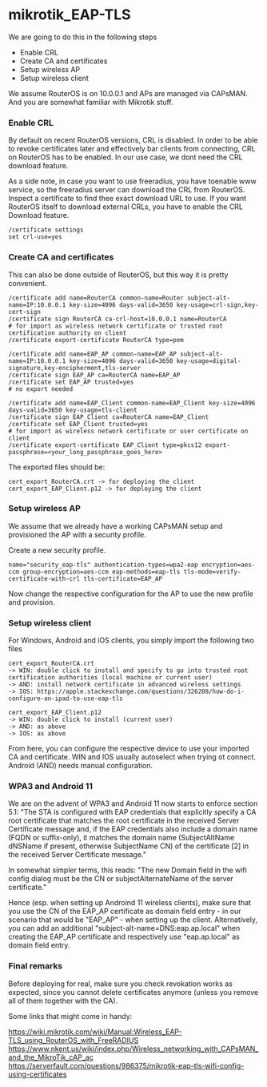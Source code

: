 # mikrotik_EAP-TLS

We are going to do this in the following steps
- Enable CRL
- Create CA and certificates
- Setup wireless AP
- Setup wireless client

We assume RouterOS is on 10.0.0.1 and APs are managed via CAPsMAN. And you are somewhat familiar with Mikrotik stuff.

### Enable CRL

By default on recent RouterOS versions, CRL is disabled. In order to be able to revoke certificates later and effectively bar clients from connecting, CRL on RouterOS has to be enabled. In our use case, we dont need the CRL download feature.

As a side note, in case you want to use freeradius, you have toenable www service, so the freeradius server can download the CRL from RouterOS. Inspect a certificate to find thee exact download URL to use. If you want RouterOS itself to download external CRLs, you have to enable the CRL Download feature.

```
/certificate settings
set crl-use=yes
```

### Create CA and certificates

This can also be done outside of RouterOS, but this way it is pretty convenient.

```
/certificate add name=RouterCA common-name=Router subject-alt-name=IP:10.0.0.1 key-size=4096 days-valid=3650 key-usage=crl-sign,key-cert-sign
/certificate sign RouterCA ca-crl-host=10.0.0.1 name=RouterCA
# for import as wireless network certificate or trusted root certification authority on client
/certificate export-certificate RouterCA type=pem

/certificate add name=EAP_AP common-name=EAP_AP subject-alt-name=IP:10.0.0.1 key-size=4096 days-valid=3650 key-usage=digital-signature,key-encipherment,tls-server
/certificate sign EAP_AP ca=RouterCA name=EAP_AP
/certificate set EAP_AP trusted=yes
# no export needed

/certificate add name=EAP_Client common-name=EAP_Client key-size=4096 days-valid=3650 key-usage=tls-client
/certificate sign EAP_Client ca=RouterCA name=EAP_Client
/certificate set EAP_Client trusted=yes
# for import as wireless network certificate or user certificate on client
/certificate export-certificate EAP_Client type=pkcs12 export-passphrase=<your_long_passphrase_goes_here>
```

The exported files should be:

```
cert_export_RouterCA.crt -> for deploying the client
cert_export_EAP_Client.p12 -> for deploying the client
```

### Setup wireless AP

We assume that we already have a working CAPsMAN setup and provisioned the AP with a security profile.

Create a new security profile.

```
name="security_eap-tls" authentication-types=wpa2-eap encryption=aes-ccm group-encryption=aes-ccm eap-methods=eap-tls tls-mode=verify-certificate-with-crl tls-certificate=EAP_AP
```

Now change the respective configuration for the AP to use the new profile and provision.

### Setup wireless client

For Windows, Android and iOS clients, you simply import the following two files

```
cert_export_RouterCA.crt
-> WIN: double click to install and specify to go into trusted root certification authorities (local machine or current user)
-> AND: install network certificate in advanced wireless settings
-> IOS: https://apple.stackexchange.com/questions/326208/how-do-i-configure-an-ipad-to-use-eap-tls

cert_export_EAP_Client.p12
-> WIN: double click to install (current user)
-> AND: as above
-> IOS: as above
```

From here, you can configure the respective device to use your imported CA and certificate. WIN and IOS usually autoselect when trying ot connect. Android (AND) needs manual configuration.

### WPA3 and Android 11
We are on the advent of WPA3 and Android 11 now starts to enforce section 5.1:
"The STA is configured with EAP credentials that explicitly specify a CA root certificate that matches the root certificate in the received Server Certificate message and, if the EAP credentials also include a domain name (FQDN or suffix-only), it matches the domain name (SubjectAltName dNSName if present, otherwise SubjectName CN) of the certificate [2] in the received Server Certificate message."

In somewhat simpler terms, this reads:
"The new Domain field in the wifi config dialog must be the CN or subjectAlternateName of the server certificate." 

Hence (esp. when setting up Androind 11 wireless clients), make sure that you use the CN of the EAP_AP certificate as domain field entry - in our scenario that would be "EAP_AP" - when setting up the client. Alternatively, you can add an additional "subject-alt-name=DNS:eap.ap.local" when creating the EAP_AP certificate and respectively use "eap.ap.local" as domain field entry.

### Final remarks

Before deploying for real, make sure you check revokation works as expected, since you cannot delete certificates anymore (unless you remove all of them together with the CA).

Some links that might come in handy:

https://wiki.mikrotik.com/wiki/Manual:Wireless_EAP-TLS_using_RouterOS_with_FreeRADIUS
https://www.nkent.us/wiki/index.php/Wireless_networking_with_CAPsMAN_and_the_MikroTik_cAP_ac
https://serverfault.com/questions/986375/mikrotik-eap-tls-wifi-config-using-certificates
